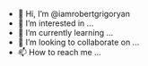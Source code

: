 - 👋 Hi, I’m @iamrobertgrigoryan
- 👀 I’m interested in ...
- 🌱 I’m currently learning ...
- 💞️ I’m looking to collaborate on ...
- 📫 How to reach me ...

<!---
iamrobertgrigoryan/iamrobertgrigoryan is a ✨ special ✨ repository because its `README.md` (this file) appears on your GitHub profile.
You can click the Preview link to take a look at your changes.
--->

